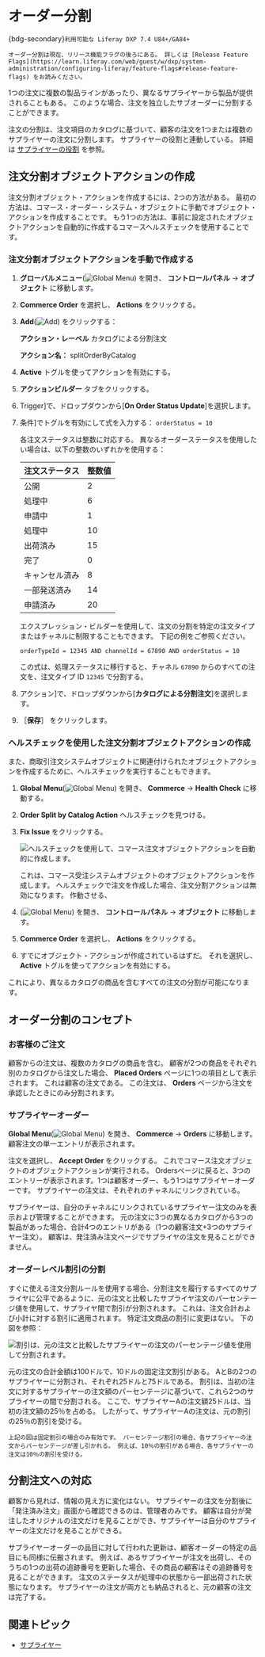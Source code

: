 # オーダー分割

{bdg-secondary}`利用可能な Liferay DXP 7.4 U84+/GA84+`

```{important}
オーダー分割は現在、リリース機能フラグの後ろにある。 詳しくは [Release Feature Flags](https://learn.liferay.com/web/guest/w/dxp/system-administration/configuring-liferay/feature-flags#release-feature-flags) をお読みください。 
```

1つの注文に複数の製品ラインがあったり、異なるサプライヤーから製品が提供されることもある。 このような場合、注文を独立したサブオーダーに分割することができます。

注文の分割は、注文項目のカタログに基づいて、顧客の注文を1つまたは複数のサプライヤーの注文に分割します。 サプライヤーの役割と連動している。 詳細は [サプライヤーの役割](../suppliers/supplier-role.md) を参照。

## 注文分割オブジェクトアクションの作成

注文分割オブジェクト・アクションを作成するには、2つの方法がある。 最初の方法は、コマース・オーダー・システム・オブジェクトに手動でオブジェクト・アクションを作成することです。 もう1つの方法は、事前に設定されたオブジェクトアクションを自動的に作成するコマースヘルスチェックを使用することです。

### 注文分割オブジェクトアクションを手動で作成する

1. **グローバルメニュー**(![Global Menu](../../images/icon-applications-menu.png)) を開き、 **コントロールパネル** &rarr; **オブジェクト** に移動します。

1. **Commerce Order** を選択し、 **Actions** をクリックする。

1. **Add**(![Add](../../images/icon-add.png)) をクリックする：

   **アクション・レーベル** カタログによる分割注文

   **アクション名：** splitOrderByCatalog

1. **Active** トグルを使ってアクションを有効にする。

1. **アクションビルダー** タブをクリックする。

1. Trigger]で、ドロップダウンから[**On Order Status Update**]を選択します。

1. 条件]でトグルを有効にして式を入力する： `orderStatus = 10`

   各注文ステータスは整数に対応する。 異なるオーダーステータスを使用したい場合は、以下の整数のいずれかを使用する：

   | 注文ステータス | 整数値 |
   |:------- |:--- |
   | 公開      | 2   |
   | 処理中     | 6   |
   | 申請中     | 1   |
   | 処理中     | 10  |
   | 出荷済み    | 15  |
   | 完了      | 0   |
   | キャンセル済み | 8   |
   | 一部発送済み  | 14  |
   | 申請済み    | 20  |

   エクスプレッション・ビルダーを使用して、注文の分割を特定の注文タイプまたはチャネルに制限することもできます。 下記の例をご参照ください。

   `orderTypeId = 12345 AND channelId = 67890 AND orderStatus = 10`

   この式は、処理ステータスに移行すると、チャネル `67890` からのすべての注文を、注文タイプ ID `12345` で分割する。

1. アクション]で、ドロップダウンから[**カタログによる分割注文**]を選択します。

1. ［**保存**］ をクリックします。

### ヘルスチェックを使用した注文分割オブジェクトアクションの作成

また、商取引注文システムオブジェクトに関連付けられたオブジェクトアクションを作成するために、ヘルスチェックを実行することもできます。

1. **Global Menu**(![Global Menu](../../images/icon-applications-menu.png)) を開き、 **Commerce** &rarr; **Health Check** に移動する。

1. **Order Split by Catalog Action** ヘルスチェックを見つける。

1. **Fix Issue** をクリックする。

   ![ヘルスチェックを使用して、コマース注文オブジェクトアクションを自動的に作成します。](./order-splitting/images/01.png)

   これは、コマース受注システムオブジェクトのオブジェクトアクションを作成します。 ヘルスチェックで注文を作成した場合、注文分割アクションは無効になります。 作動させる、

1. (![Global Menu](../../images/icon-applications-menu.png)) を開き、 **コントロールパネル** &rarr; **オブジェクト** に移動します。

1. **Commerce Order** を選択し、 **Actions** をクリックする。

1. すでにオブジェクト・アクションが作成されているはずだ。 それを選択し、 **Active** トグルを使ってアクションを有効にする。

これにより、異なるカタログの商品を含むすべての注文の分割が可能になります。

## オーダー分割のコンセプト

### お客様のご注文

顧客からの注文は、複数のカタログの商品を含む。 顧客が2つの商品をそれぞれ別のカタログから注文した場合、 **Placed Orders** ページに1つの項目として表示されます。 これは顧客の注文である。 この注文は、 **Orders** ページから注文を承認したときにのみ分割されます。

### サプライヤーオーダー

**Global Menu**(![Global Menu](../../images/icon-applications-menu.png)) を開き、 **Commerce** &rarr; **Orders** に移動します。 顧客注文の単一エントリが表示されます。

注文を選択し、 **Accept Order** をクリックする。 これでコマース注文オブジェクトのオブジェクトアクションが実行される。 Ordersページに戻ると、3つのエントリーが表示されます。1つは顧客オーダー、もう1つはサプライヤーオーダーです。 サプライヤーの注文は、それぞれのチャネルにリンクされている。

サプライヤーは、自分のチャネルにリンクされているサプライヤー注文のみを表示および管理することができます。 元の注文に3つの異なるカタログから3つの製品があった場合、合計4つのエントリがある（1つの顧客注文+3つのサプライヤー注文）。 顧客は、発注済み注文ページでサプライヤの注文を見ることができません。

### オーダーレベル割引の分割

すぐに使える注文分割ルールを使用する場合、分割注文を履行するすべてのサプライヤに公平であるように、元の注文と比較したサプライヤ注文のパーセンテージ値を使用して、サプライヤ間で割引が分割されます。 これは、注文合計および小計に対する割引に適用されます。 特定注文商品の割引に変更はない。 下の図を参照：

![割引は、元の注文と比較したサプライヤーの注文のパーセンテージ値を使用して分割されます。](./order-splitting/images/02.png)

元の注文の合計金額は100ドルで、10ドルの固定注文割引がある。 AとBの2つのサプライヤーに分割され、それぞれ25ドルと75ドルである。 割引は、当初の注文に対するサプライヤーの注文額のパーセンテージに基づいて、これら2つのサプライヤーの間で分割される。 ここで、サプライヤーAの注文額25ドルは、当初の注文額の25％を占める。 したがって、サプライヤーAの注文は、元の割引の25％の割引を受ける。

```{note}
上記の図は固定割引の場合のみ有効です。 パーセンテージ割引の場合、各サプライヤーの注文からパーセンテージが差し引かれる。 例えば、10％の割引がある場合、各サプライヤーの注文は10％の割引を受ける。 
```

## 分割注文への対応

顧客から見れば、情報の見え方に変化はない。 サプライヤーの注文を分割後に「発注済み注文」画面から確認できるのは、管理者のみです。 顧客は自分が発注したオリジナルの注文だけを見ることができ、サプライヤーは自分のサプライヤーの注文だけを見ることができる。

サプライヤーオーダーの品目に対して行われた更新は、顧客オーダーの特定の品目にも同様に伝搬されます。 例えば、あるサプライヤーが注文を出荷し、そのうちの1つの出荷の追跡番号を更新した場合、その商品の顧客はその追跡番号を見ることができます。 注文のステータスが処理中の状態から一部出荷された状態になります。 サプライヤーの注文が両方とも納品されると、元の顧客の注文は完了する。

## 関連トピック

* [サプライヤー](../suppliers.md)